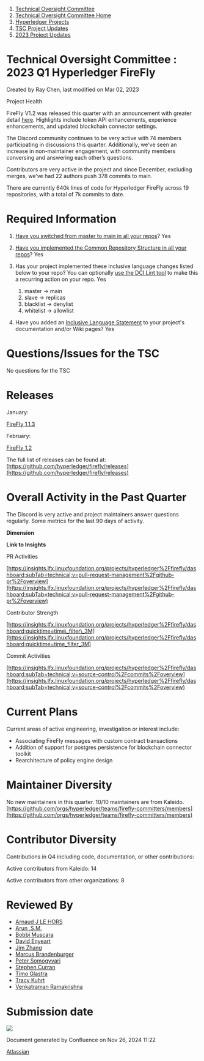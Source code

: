 1. [Technical Oversight Committee](index.html)
2. [Technical Oversight Committee Home](Technical-Oversight-Committee-Home_21430274.html)
3. [Hyperledger Projects](Hyperledger-Projects_21447704.html)
4. [TSC Project Updates](TSC-Project-Updates_21430854.html)
5. [2023 Project Updates](2023-Project-Updates_21445803.html)

# Technical Oversight Committee : 2023 Q1 Hyperledger FireFly

Created by Ray Chen, last modified on Mar 02, 2023

Project Health

FireFly V1.2 was released this quarter with an announcement with greater detail [here](https://www.hyperledger.org/blog/2023/02/13/hyperledger-firefly-v1-2-is-now-available). Highlights include token API enhancements, experience enhancements, and updated blockchain connector settings.

The Discord community continues to be very active with 74 members participating in discussions this quarter. Additionally, we’ve seen an increase in non-maintainer engagement, with community members conversing and answering each other’s questions.

Contributors are very active in the project and since December, excluding merges, we’ve had 22 authors push 378 commits to main.

There are currently 640k lines of code for Hyperledger FireFly across 19 repositories, with a total of 7k commits to date.

# Required Information

1. [Have you switched from master to main in all your repos](https://lf-hyperledger.atlassian.net/wiki/display/TSC/Projects+have+two+quarters+to+comply+with+common+repo+structure?focusedCommentId=21452776)? Yes
2. [Have you implemented the Common Repository Structure in all your repos](https://tsc.hyperledger.org/repository-structure.html)? Yes
3. Has your project implemented these inclusive language changes listed below to your repo? You can optionally [use the DCI Lint tool](https://github.com/petermetz/gh-action-dci-lint#usage) to make this a recurring action on your repo. Yes
   
   1. master → main
   2. slave → replicas
   3. blacklist → denylist
   4. whitelist → allowlist
4. Have you added an [Inclusive Language Statement](https://lf-hyperledger.atlassian.net/wiki/display/TSC/Inclusive+Language+Example) to your project's documentation and/or Wiki pages? Yes
   

# Questions/Issues for the TSC

No questions for the TSC

# Releases

January:

[FireFly 1.1.3](https://github.com/hyperledger/firefly/releases/tag/v1.1.3)

February:

[FireFly 1.2](https://github.com/hyperledger/firefly/releases/tag/v1.2.0)

The full list of releases can be found at: [https://github.com/hyperledger/firefly/releases](https://github.com/hyperledger/firefly/releases)

# Overall Activity in the Past Quarter

The Discord is very active and project maintainers answer questions regularly. Some metrics for the last 90 days of activity.

**Dimension**

**Link to Insights**

PR Activities

[https://insights.lfx.linuxfoundation.org/projects/hyperledger%2Ffirefly/dashboard;subTab=technical;v=pull-request-management%2Fgithub-pr%2Foverview](https://insights.lfx.linuxfoundation.org/projects/hyperledger%2Ffirefly/dashboard;subTab=technical;v=pull-request-management%2Fgithub-pr%2Foverview)

Contributor Strength

[https://insights.lfx.linuxfoundation.org/projects/hyperledger%2Ffirefly/dashboard;quicktime=time\_filter\_3M](https://insights.lfx.linuxfoundation.org/projects/hyperledger%2Ffirefly/dashboard;quicktime=time_filter_3M)

Commit Activities

[https://insights.lfx.linuxfoundation.org/projects/hyperledger%2Ffirefly/dashboard;subTab=technical;v=source-control%2Fcommits%2Foverview](https://insights.lfx.linuxfoundation.org/projects/hyperledger%2Ffirefly/dashboard;subTab=technical;v=source-control%2Fcommits%2Foverview)

# Current Plans

Current areas of active engineering, investigation or interest include:

- Associating FireFly messages with custom contract transactions
- Addition of support for postgres persistence for blockchain connector toolkit
- Rearchitecture of policy engine design

# Maintainer Diversity

No new maintainers in this quarter. 10/10 maintainers are from Kaleido. [https://github.com/orgs/hyperledger/teams/firefly-committers/members](https://github.com/orgs/hyperledger/teams/firefly-committers/members)

# Contributor Diversity

Contributions in Q4 including code, documentation, or other contributions:

Active contributors from Kaleido: 14

Active contributors from other organizations: 8

# Reviewed By

- [Arnaud J LE HORS](https://lf-hyperledger.atlassian.net/wiki/people/70121:0e75e3b8-500a-4067-9f7e-ed46e91bcb9d?ref=confluence)
- [Arun .S.M.](https://lf-hyperledger.atlassian.net/wiki/people/621a0e5097d313006ba7386a?ref=confluence)
- [Bobbi Muscara](https://lf-hyperledger.atlassian.net/wiki/people/5c4cb1b7d8bbb7445c0a457e?ref=confluence)
- [David Enyeart](https://lf-hyperledger.atlassian.net/wiki/people/712020:30d7e775-8a5d-4896-8950-8da2af027639?ref=confluence)
- [Jim Zhang](https://lf-hyperledger.atlassian.net/wiki/people/712020:e39af0bd-79c1-49e2-887c-a74cef87f822?ref=confluence)
- [Marcus Brandenburger](https://lf-hyperledger.atlassian.net/wiki/people/5d6cd4bb3803ee0db6cedaaf?ref=confluence)
- [Peter Somogyvari](https://lf-hyperledger.atlassian.net/wiki/people/557058:cae262a4-be99-4f5e-a36e-bf20a5c795f2?ref=confluence)
- [Stephen Curran](https://lf-hyperledger.atlassian.net/wiki/people/557058:d676f135-ecd6-465b-b7eb-f87976bf4569?ref=confluence)
- [Timo Glastra](https://lf-hyperledger.atlassian.net/wiki/people/5f64a069a1048d0069073500?ref=confluence)
- [Tracy Kuhrt](https://lf-hyperledger.atlassian.net/wiki/people/712020:eb6ae9c3-aa8e-40ba-9dab-a6969b1ac52e?ref=confluence)
- [Venkatraman Ramakrishna](https://lf-hyperledger.atlassian.net/wiki/people/6124c28b45f75300691e9f16?ref=confluence)

# Submission date

![](plugins/servlet/confluence/placeholder/unknown-macro)

Document generated by Confluence on Nov 26, 2024 11:22

[Atlassian](http://www.atlassian.com/)
